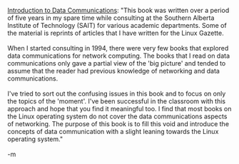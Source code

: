 <a href="http://www.techbooksforfree.com/intro_to_data_com/intro.html#Introduction">Introduction to Data Communications</a>: "This book was written over a period of five years in my spare time while consulting at the Southern Alberta Institute of Technology (SAIT) for various academic departments. Some of the material is reprints of articles that I have written for the Linux Gazette.
<br />
<br />When I started consulting in 1994, there were very few books that explored data communications for network computing. The books that I read on data communications only gave a partial view of the 'big picture' and tended to assume that the reader had previous knowledge of networking and data communications.
<br />
<br />I've tried to sort out the confusing issues in this book and to focus on only the topics of the 'moment'. I've been successful in the classroom with this approach and hope that you find it meaningful too. I find that most books on the Linux operating system do not cover the data communications aspects of networking. The purpose of this book is to fill this void and introduce the concepts of data communication with a slight leaning towards the Linux operating system."
<br />
<br />-m
<br />
